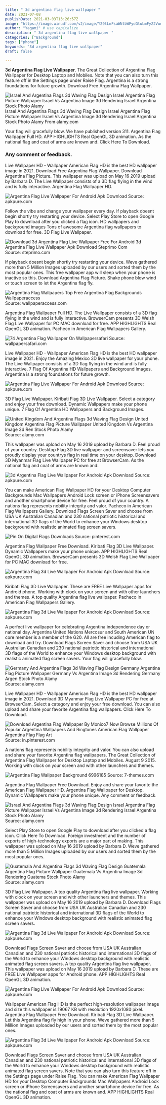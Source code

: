 ```yaml
---
title: " 3d argentina flag live wallpaper "
date: 2021-07-08
publishDate: 2021-03-03T13:26:57Z
image: "https://image.winudf.com/v2/image/Y29tLmFsaWNlbWFydGluLmFyZ2VudGluYWZsYWdsaXZld2FsbHBhcGVyX3NjcmVlbl8xXzE1MjY3MjYzMzJfMDUy/screen-1.jpg?fakeurl=1&amp;type=.jpg"
author: "Yagami" # use capitalize
description: " 3d argentina flag live wallpaper "
categories: ["Background"]
tags: ["phone"]
keywords: "3d argentina flag live wallpaper"
draft: false

---
```



**3d Argentina Flag Live Wallpaper**. The Great Collection of Argentina Flag Wallpaper for Desktop Laptop and Mobiles. Note that you can also turn this feature off in the Settings page under Raise Flag. Argentina is a strong foundations for future growth. Download Free Argentina Flag Wallpaper.

![Israel And Argentina Flags 3d Waving Flag Design Israel Argentina Flag Picture Wallpaper Israel Vs Argentina Image 3d Rendering Israel Argentina Stock Photo Alamy](https://c8.alamy.com/comp/2DMJ9EN/israel-and-argentina-flags-3d-waving-flag-design-israel-argentina-flag-picture-wallpaper-israel-vs-argentina-image3d-rendering-israel-argentina-2DMJ9EN.jpg "Israel And Argentina Flags 3d Waving Flag Design Israel Argentina Flag Picture Wallpaper Israel Vs Argentina Image 3d Rendering Israel Argentina Stock Photo Alamy")
Israel And Argentina Flags 3d Waving Flag Design Israel Argentina Flag Picture Wallpaper Israel Vs Argentina Image 3d Rendering Israel Argentina Stock Photo Alamy From alamy.com


Your flag will gracefully blow. We have published version 311. Argentina Flag Wallpaper Full HD. APP HIGHLIGHTS Real OpenGL 3D animation. As the national flag and coat of arms are known and. Click Here To Download.

### Any comment or feedback.

Live Wallpaper HD - Wallpaper American Flag HD is the best HD wallpaper image in 2021. Download Free Argentina Flag Wallpaper. Download Argentina Flag Picture. This wallpaper was upload on May 16 2019 upload by Barbara D. The Live Wallpaper consists of a 3D flag flying in the wind and is fully interactive. Argentina Flag Wallpaper HD.


![Argentina Flag Live Wallpaper For Android Apk Download](https://image.winudf.com/v2/image/Y29tLldhbGxwYXBlcnNMb3ZlLkZsYWdBMjA4X3NjcmVlbnNob3RzXzBfNjBlZGI3YjQ/screen-0.jpg?fakeurl=1&amp;type=.jpg "Argentina Flag Live Wallpaper For Android Apk Download")
Source: apkpure.com

Follow the vibe and change your wallpaper every day. If playback doesnt begin shortly try restarting your device. Select Play Store to open Google Play to download after you clicked a flag icon. HD wallpapers and background images Tons of awesome Argentina flag wallpapers to download for free. 3D Flag Live Wallpaper.

![Download 3d Argentina Flag Live Wallpaper Free For Android 3d Argentina Flag Live Wallpaper Apk Download Steprimo Com](https://play-lh.googleusercontent.com/0LZ-jDsdeqn4tYHO3V8i3PAEmTXwTeLxD2g6McrVwgKLpd3k7fEWSo7tbHas8rxdjQ=s200 "Download 3d Argentina Flag Live Wallpaper Free For Android 3d Argentina Flag Live Wallpaper Apk Download Steprimo Com")
Source: steprimo.com

If playback doesnt begin shortly try restarting your device. Weve gathered more than 5 Million Images uploaded by our users and sorted them by the most popular ones. This free wallpaper app will sleep when your phone is inactive so this. Download Argentina Flag Picture. Shake phone blow wind or touch screen to let the Argentina flag fly.

![Argentina Flag Wallpapers Top Free Argentina Flag Backgrounds Wallpaperaccess](https://wallpaperaccess.com/full/1410681.jpg "Argentina Flag Wallpapers Top Free Argentina Flag Backgrounds Wallpaperaccess")
Source: wallpaperaccess.com

Argentina Flag Wallpaper Full HD. The Live Wallpaper consists of a 3D flag flying in the wind and is fully interactive. BrowserCam presents 3D Welsh Flag Live Wallpaper for PC MAC download for free. APP HIGHLIGHTS Real OpenGL 3D animation. Pacheco in American Flag Wallpapers Gallery.

![74 Argentina Flag Wallpaper On Wallpapersafari](https://cdn.wallpapersafari.com/24/54/ol4kei.jpg "74 Argentina Flag Wallpaper On Wallpapersafari")
Source: wallpapersafari.com

Live Wallpaper HD - Wallpaper American Flag HD is the best HD wallpaper image in 2021. Enjoy the Amazing Mexico 3D live wallpaper for your phone. The Live Wallpaper consists of a 3D flag flying in the wind and is fully interactive. 7 Flag Of Argentina HD Wallpapers and Background Images. Argentina is a strong foundations for future growth.

![Argentina Flag Live Wallpaper For Android Apk Download](https://image.winudf.com/v2/image/Y29tLldhbGxwYXBlcnNMb3ZlLkZsYWdBMjA4X3NjcmVlbnNob3RzXzJfZWNkOWFmMTM/screen-2.jpg?fakeurl=1&amp;type=.jpg "Argentina Flag Live Wallpaper For Android Apk Download")
Source: apkpure.com

3D Flag Live Wallpaper. Kiribati Flag 3D Live Wallpaper. Select a category and enjoy your free download. Dynamic Wallpapers make your phone unique. 7 Flag Of Argentina HD Wallpapers and Background Images.

![United Kingdom And Argentina Flags 3d Waving Flag Design United Kingdom Argentina Flag Picture Wallpaper United Kingdom Vs Argentina Image 3d Ren Stock Photo Alamy](https://c8.alamy.com/comp/2DMK1KA/united-kingdom-and-argentina-flags-3d-waving-flag-design-united-kingdom-argentina-flag-picture-wallpaper-united-kingdom-vs-argentina-image3d-ren-2DMK1KA.jpg "United Kingdom And Argentina Flags 3d Waving Flag Design United Kingdom Argentina Flag Picture Wallpaper United Kingdom Vs Argentina Image 3d Ren Stock Photo Alamy")
Source: alamy.com

This wallpaper was upload on May 16 2019 upload by Barbara D. Feel proud of your country. Desktop Flag 3D live wallpaper and screensaver lets you proudly display your countrys flag in real time on your desktop. Download 3D Myanmar Flag Live Wallpaper PC for free at BrowserCam. As the national flag and coat of arms are known and.

![3d Argentina Flag Live Wallpaper For Android Apk Download](https://image.winudf.com/v2/image/Y29tLmxpdmVld2FsbC5saXZlX3dhbGxwYXBlci5hcmdlbnRpbmVmbGFnM2Rfc2NyZWVuXzFfMTUzMDA3NTkzNl8wMjk/screen-1.jpg?fakeurl=1&amp;type=.jpg "3d Argentina Flag Live Wallpaper For Android Apk Download")
Source: apkpure.com

You can make American Flag Wallpaper HD for your Desktop Computer Backgrounds Mac Wallpapers Android Lock screen or iPhone Screensavers and another smartphone device for free. Feel proud of your country. A nations flag represents nobility integrity and valor. Pacheco in American Flag Wallpapers Gallery. Download Flags Screen Saver and choose from USA UK Australian Canadian and 230 national patriotic historical and international 3D flags of the World to enhance your Windows desktop background with realistic animated flag screen savers.

![Pin On Digital Flags Downloads](https://i.pinimg.com/originals/fc/02/7c/fc027c18cd244ad29597261f68d551c6.gif "Pin On Digital Flags Downloads")
Source: pinterest.com

Argentina Flag Wallpaper Free Download. Kiribati Flag 3D Live Wallpaper. Dynamic Wallpapers make your phone unique. APP HIGHLIGHTS Real OpenGL 3D animation. BrowserCam presents 3D Welsh Flag Live Wallpaper for PC MAC download for free.

![Argentina Flag 3d Live Wallpaper For Android Apk Download](https://image.winudf.com/v2/image/Y29tLmFsaWNlbWFydGluLmFyZ2VudGluYWZsYWdsaXZld2FsbHBhcGVyX3NjcmVlbl8zXzE1MjY3MjYzMzRfMDI2/screen-3.jpg?fakeurl=1&amp;type=.jpg "Argentina Flag 3d Live Wallpaper For Android Apk Download")
Source: apkpure.com

Kiribati Flag 3D Live Wallpaper. These are FREE Live Wallpaper apps for Android phone. Working with clock on your screen and with other launchers and themes. A top quality Argentina flag live wallpaper. Pacheco in American Flag Wallpapers Gallery.

![Argentina Flag 3d Live Wallpaper For Android Apk Download](https://image.winudf.com/v2/image/Y29tLmFsaWNlbWFydGluLmFyZ2VudGluYWZsYWdsaXZld2FsbHBhcGVyX3NjcmVlbl8wXzE1MjY3MjYzMzJfMDY3/screen-0.jpg?fakeurl=1&amp;type=.jpg "Argentina Flag 3d Live Wallpaper For Android Apk Download")
Source: apkpure.com

A perfect live wallpaper for celebrating Argentina independence day or national day. Argentina United Nations Mercosur and South American UN core member is a member of the G20. All are free incuding American flag to download and try. Download Flags Screen Saver and choose from USA UK Australian Canadian and 230 national patriotic historical and international 3D flags of the World to enhance your Windows desktop background with realistic animated flag screen savers. Your flag will gracefully blow.

![Germany And Argentina Flags 3d Waving Flag Design Germany Argentina Flag Picture Wallpaper Germany Vs Argentina Image 3d Rendering Germany Argen Stock Photo Alamy](https://l450v.alamy.com/450v/2dmmp1a/germany-and-argentina-flags-with-scar-concept-waving-flag3d-rendering-germany-and-argentina-conflict-concept-germany-argentina-relations-concept-2dmmp1a.jpg "Germany And Argentina Flags 3d Waving Flag Design Germany Argentina Flag Picture Wallpaper Germany Vs Argentina Image 3d Rendering Germany Argen Stock Photo Alamy")
Source: alamy.com

Live Wallpaper HD - Wallpaper American Flag HD is the best HD wallpaper image in 2021. Download 3D Myanmar Flag Live Wallpaper PC for free at BrowserCam. Select a category and enjoy your free download. You can also upload and share your favorite Argentina flag wallpapers. Click Here To Download.

![Download Argentina Flag Wallpaper By Monico7 Now Browse Millions Of Popular Argentina Wallpapers And Ringtones American Flag Wallpaper Argentina Flag Flag Art](https://i.pinimg.com/736x/e8/1e/11/e81e113f6f909a21016b5c21e84bfca9.jpg "Download Argentina Flag Wallpaper By Monico7 Now Browse Millions Of Popular Argentina Wallpapers And Ringtones American Flag Wallpaper Argentina Flag Flag Art")
Source: in.pinterest.com

A nations flag represents nobility integrity and valor. You can also upload and share your favorite Argentina flag wallpapers. The Great Collection of Argentina Flag Wallpaper for Desktop Laptop and Mobiles. August 9 2015. Working with clock on your screen and with other launchers and themes.

![Argentina Flag Wallpaper Background 6996185](http://7-themes.com/data_images/out/66/6996185-argentina-flag-wallpaper-background.jpg "Argentina Flag Wallpaper Background 6996185")
Source: 7-themes.com

Argentina Flag Wallpaper Free Download. Enjoy and share your favorite the American Flag Wallpaper HD. Argentina Flag Wallpaper for Desktop. Dynamic Wallpapers make your phone unique. Any comment or feedback.

![Israel And Argentina Flags 3d Waving Flag Design Israel Argentina Flag Picture Wallpaper Israel Vs Argentina Image 3d Rendering Israel Argentina Stock Photo Alamy](https://c8.alamy.com/comp/2DMJ9EN/israel-and-argentina-flags-3d-waving-flag-design-israel-argentina-flag-picture-wallpaper-israel-vs-argentina-image3d-rendering-israel-argentina-2DMJ9EN.jpg "Israel And Argentina Flags 3d Waving Flag Design Israel Argentina Flag Picture Wallpaper Israel Vs Argentina Image 3d Rendering Israel Argentina Stock Photo Alamy")
Source: alamy.com

Select Play Store to open Google Play to download after you clicked a flag icon. Click Here To Download. Foreign investment and the number of exports of high-technology exports are a major part of making. This wallpaper was upload on May 16 2019 upload by Barbara D. Weve gathered more than 5 Million Images uploaded by our users and sorted them by the most popular ones.

![Guatemala And Argentina Flags 3d Waving Flag Design Guatemala Argentina Flag Picture Wallpaper Guatemala Vs Argentina Image 3d Rendering Guatema Stock Photo Alamy](https://c8.alamy.com/comp/2DMJCGT/guatemala-and-argentina-flags-3d-waving-flag-design-guatemala-argentina-flag-picture-wallpaper-guatemala-vs-argentina-image3d-rendering-guatema-2DMJCGT.jpg "Guatemala And Argentina Flags 3d Waving Flag Design Guatemala Argentina Flag Picture Wallpaper Guatemala Vs Argentina Image 3d Rendering Guatema Stock Photo Alamy")
Source: alamy.com

3D Flag Live Wallpaper. A top quality Argentina flag live wallpaper. Working with clock on your screen and with other launchers and themes. This wallpaper was upload on May 16 2019 upload by Barbara D. Download Flags Screen Saver and choose from USA UK Australian Canadian and 230 national patriotic historical and international 3D flags of the World to enhance your Windows desktop background with realistic animated flag screen savers.

![Argentina Flag 3d Live Wallpaper For Android Apk Download](https://image.winudf.com/v2/image/Y29tLmFsaWNlbWFydGluLmFyZ2VudGluYWZsYWdsaXZld2FsbHBhcGVyX3NjcmVlbl8yXzE1MjY3MjYzMzNfMDY3/screen-2.jpg?fakeurl=1&amp;type=.jpg "Argentina Flag 3d Live Wallpaper For Android Apk Download")
Source: apkpure.com

Download Flags Screen Saver and choose from USA UK Australian Canadian and 230 national patriotic historical and international 3D flags of the World to enhance your Windows desktop background with realistic animated flag screen savers. A top quality Argentina flag live wallpaper. This wallpaper was upload on May 16 2019 upload by Barbara D. These are FREE Live Wallpaper apps for Android phone. APP HIGHLIGHTS Real OpenGL 3D animation.

![Argentina Flag Live Wallpaper For Android Apk Download](https://image.winudf.com/v2/image/Y29tLldhbGxwYXBlcnNMb3ZlLkZsYWdBMjA4X3NjcmVlbnNob3RzXzFfY2EwYzg5NDc/screen-1.jpg?fakeurl=1&amp;type=.jpg "Argentina Flag Live Wallpaper For Android Apk Download")
Source: apkpure.com

Wallpaper American Flag HD is the perfect high-resolution wallpaper image and size this wallpaper is 19067 KB with resolution 1920x1080 pixel. Argentina Flag Wallpaper Free Download. Kiribati Flag 3D Live Wallpaper. Let this Argentina flag fly high in your phone. Weve gathered more than 5 Million Images uploaded by our users and sorted them by the most popular ones.

![Argentina Flag 3d Live Wallpaper For Android Apk Download](https://image.winudf.com/v2/image/Y29tLmFsaWNlbWFydGluLmFyZ2VudGluYWZsYWdsaXZld2FsbHBhcGVyX3NjcmVlbl8xXzE1MjY3MjYzMzJfMDUy/screen-1.jpg?fakeurl=1&amp;type=.jpg "Argentina Flag 3d Live Wallpaper For Android Apk Download")
Source: apkpure.com

Download Flags Screen Saver and choose from USA UK Australian Canadian and 230 national patriotic historical and international 3D flags of the World to enhance your Windows desktop background with realistic animated flag screen savers. Note that you can also turn this feature off in the Settings page under Raise Flag. You can make American Flag Wallpaper HD for your Desktop Computer Backgrounds Mac Wallpapers Android Lock screen or iPhone Screensavers and another smartphone device for free. As the national flag and coat of arms are known and. APP HIGHLIGHTS Real OpenGL 3D animation.

